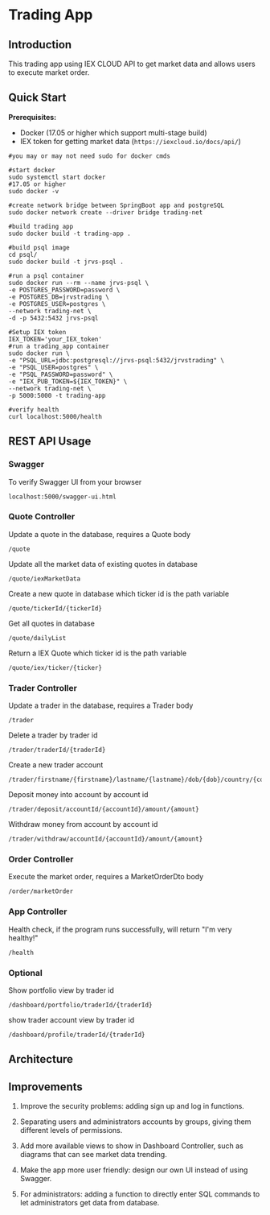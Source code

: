 # Trading App

## Introduction

This trading app using IEX CLOUD API to get market data and allows users to execute market order. 

## Quick Start

**Prerequisites:**

- Docker (17.05 or higher which support multi-stage build)
- IEX token for getting market data (`https://iexcloud.io/docs/api/`) 

```
#you may or may not need sudo for docker cmds

#start docker
sudo systemctl start docker
#17.05 or higher
sudo docker -v

#create network bridge between SpringBoot app and postgreSQL
sudo docker network create --driver bridge trading-net

#build trading app
sudo docker build -t trading-app .

#build psql image
cd psql/
sudo docker build -t jrvs-psql .

#run a psql container
sudo docker run --rm --name jrvs-psql \
-e POSTGRES_PASSWORD=password \
-e POSTGRES_DB=jrvstrading \
-e POSTGRES_USER=postgres \
--network trading-net \
-d -p 5432:5432 jrvs-psql

#Setup IEX token
IEX_TOKEN='your_IEX_token'
#run a trading_app container
sudo docker run \
-e "PSQL_URL=jdbc:postgresql://jrvs-psql:5432/jrvstrading" \
-e "PSQL_USER=postgres" \
-e "PSQL_PASSWORD=password" \
-e "IEX_PUB_TOKEN=${IEX_TOKEN}" \
--network trading-net \
-p 5000:5000 -t trading-app

#verify health
curl localhost:5000/health
```

## REST API Usage

### Swagger

To verify Swagger UI from your browser

```
localhost:5000/swagger-ui.html
```

### Quote Controller

Update a quote in the database, requires a Quote body

```
/quote
```

Update all the market data of existing quotes in database

```
/quote/iexMarketData
```

Create a new quote in database which ticker id is the path variable

```
/quote/tickerId/{tickerId}
```

Get all quotes in database

```
/quote/dailyList
```

Return a IEX Quote which ticker id is the path variable 

```
/quote/iex/ticker/{ticker}
```

### Trader Controller

Update a trader in the database, requires a Trader body

```
/trader
```

Delete a trader by trader id

```
/trader/traderId/{traderId}
```

Create a new trader account

```
/trader/firstname/{firstname}/lastname/{lastname}/dob/{dob}/country/{country}/email/{email}
```

Deposit money into account by account id

```
/trader/deposit/accountId/{accountId}/amount/{amount}
```

Withdraw money from account by account id

```
/trader/withdraw/accountId/{accountId}/amount/{amount}
```

### Order Controller

Execute the market order, requires a MarketOrderDto body

```
/order/marketOrder
```

### App Controller

Health check, if the program runs successfully, will return "I'm very healthy!"

```
/health
```

### Optional

Show portfolio view by trader id

```
/dashboard/portfolio/traderId/{traderId}
```

show trader account view by trader id

```
/dashboard/profile/traderId/{traderId}
```

## Architecture





## Improvements

1. Improve the security problems: adding sign up and log in functions.

2. Separating users and administrators accounts by groups, giving them different levels of permissions.

3. Add more available views to show in Dashboard Controller, such as diagrams that can see market data trending.

4. Make the app more user friendly: design our own UI instead of using Swagger.

5. For administrators: adding a function to directly enter SQL commands to let administrators get data from database.